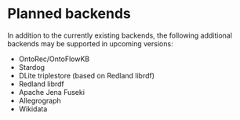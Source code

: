 Planned backends
================
In addition to the currently existing backends, the following
additional backends may be supported in upcoming versions:

  - OntoRec/OntoFlowKB
  - Stardog
  - DLite triplestore (based on Redland librdf)
  - Redland librdf
  - Apache Jena Fuseki
  - Allegrograph
  - Wikidata
